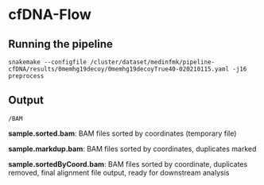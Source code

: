 # cfDNA-Flow

## Running the pipeline
`snakemake --configfile /cluster/dataset/medinfmk/pipeline-cfDNA/results/0memhg19decoy/0memhg19decoyTrue40-020210115.yaml -j16 preprocess`


## Output
`/BAM`

**sample.sorted.bam**: BAM files sorted by coordinates (temporary file)

**sample.markdup.bam**: BAM files sorted by coordinates, duplicates marked

**sample.sortedByCoord.bam**: BAM files sorted by coordinate, duplicates removed, final alignment file output, ready for downstream analysis
